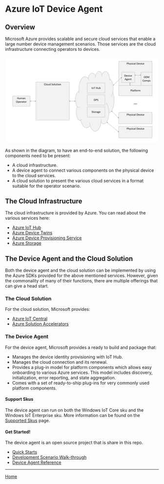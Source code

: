 # Azure IoT Device Agent

## Overview

Microsoft Azure provides scalable and secure cloud services that enable a large number device management scenarios. Those services are the cloud infrastructure connecting operators to devices.

<img src="high-level-e2e.png"/>

As shown in the diagram, to have an end-to-end solution, the following components need to be present:
- A cloud infrastructure.
- A device agent to connect various components on the physical device to the cloud services.
- A cloud solution to present the various cloud services in a format suitable for the operator scenario.

## The Cloud Infrastructure

The cloud infrastructure is provided by Azure. You can read about the various services here:
- [Azure IoT Hub](https://docs.microsoft.com/en-us/azure/iot-hub/)
- [Azure Device Twins](https://docs.microsoft.com/en-us/azure/iot-hub/iot-hub-devguide-device-twins)
- [Azure Device Provisioning Service](https://docs.microsoft.com/en-us/azure/iot-dps/)
- [Azure Storage](https://azure.microsoft.com/en-us/services/storage/)

## The Device Agent and the Cloud Solution

Both the device agent and the cloud solution can be implemented by using the Azure SDKs provided for the above mentioned services. However, given the commonality of many of their functions, there are multiple offerings that can give a head start.

### The Cloud Solution

For the cloud solution, Microsoft provides:
- [Azure IoT Central](https://azure.microsoft.com/en-us/services/iot-central/)
- [Azure Solution Accelerators](https://azure.microsoft.com/en-us/features/iot-accelerators/)

### The Device Agent

For the device agent, Microsoft provides a ready to build and package that:

- Manages the device identity provisioning with IoT Hub.
- Manages the cloud connection and its renewal.
- Provides a plug-in model for platform components which allows easy onboarding to various Azure services. This model includes discovery, initialization, error reporting, and state aggregation.
- Comes with a set of ready-to-ship plug-ins for very commonly used platform components.

#### Support Skus

The device agent can run on both the Windows IoT Core sku and the Windows IoT Enterprise sku. More information can be found on the [Supported Skus](supported-skus.md) page.

#### Get Started!

The device agent is an open source project that is share in this repo.

- [Quick Starts](quick-starts.md)
- [Development Scenario Walk-through](development-scenario.md)
- [Device Agent Reference](reference.md)

----

[Home](../../README.md)
